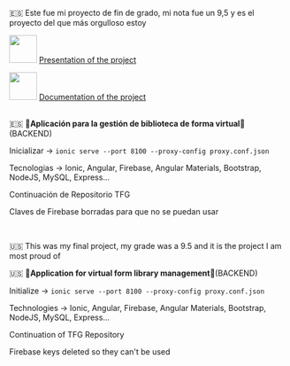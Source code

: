 🇪🇸 Este fue mi proyecto de fin de grado, mi nota fue un 9,5 y es el proyecto del que más orgulloso estoy

<img src="https://upload.wikimedia.org/wikipedia/commons/thumb/e/e1/Logo_of_YouTube_%282015-2017%29.svg/2560px-Logo_of_YouTube_%282015-2017%29.svg.png" width="50">  <a href="https://www.youtube.com/watch?v=4W4gk9AW50o&ab_channel=Lero06" > Presentation of the project </a> </br> 

<img src=https://cdn-icons-png.flaticon.com/512/3238/3238024.png width="50"> <a href="https://riunet.upv.es/handle/10251/196821" > Documentation of the project </a>  </br>  </br> 

🇪🇸 🔱<b>Aplicación para la gestión de biblioteca de forma virtual</b>🔱 (BACKEND)

Inicializar -> ```ionic serve --port 8100 --proxy-config proxy.conf.json  ```

Tecnologias -> Ionic, Angular, Firebase, Angular Materials, Bootstrap, NodeJS, MySQL, Express...

Continuación de Repositorio TFG

Claves de Firebase borradas para que no se puedan usar

</br>

🇺🇸 This was my final project, my grade was a 9.5 and it is the project I am most proud of

🇺🇸 🔱<b>Application for virtual form library management</b>🔱(BACKEND)

Initialize -> ```ionic serve --port 8100 --proxy-config proxy.conf.json  ```

Technologies -> Ionic, Angular, Firebase, Angular Materials, Bootstrap, NodeJS, MySQL, Express...

Continuation of TFG Repository

Firebase keys deleted so they can't be used
